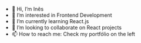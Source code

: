 - 👋 Hi, I’m Inês
- 👀 I’m interested in Frontend Development
- 🌱 I’m currently learning React.js
- 💞️ I’m looking to collaborate on React projects
- 📫 How to reach me: Check my portfólio on the left

<!---
iaabo/iaabo is a ✨ special ✨ repository because its `README.md` (this file) appears on your GitHub profile.
You can click the Preview link to take a look at your changes.
--->
